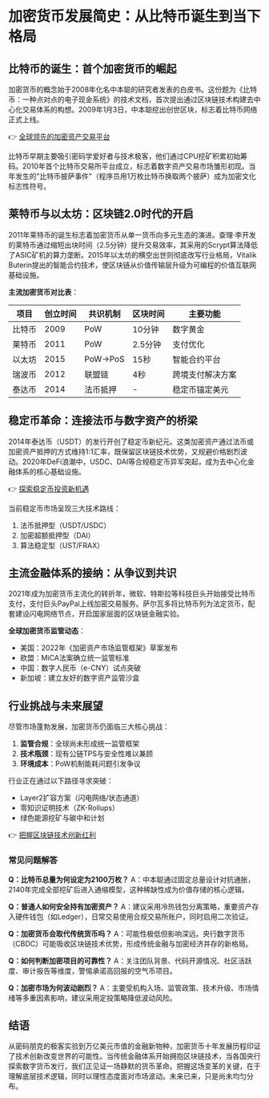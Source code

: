 # 加密货币发展简史：从比特币诞生到当下格局

## 比特币的诞生：首个加密货币的崛起

加密货币的概念始于2008年化名中本聪的研究者发表的白皮书。这份题为《比特币：一种点对点的电子现金系统》的技术文档，首次提出通过区块链技术构建去中心化交易体系的构想。2009年1月3日，中本聪挖出创世区块，标志着比特币网络正式上线。

👉 [全球领先的加密资产交易平台](https://bit.ly/okx_welcome)

比特币早期主要吸引密码学爱好者与技术极客，他们通过CPU挖矿积累初始筹码。2010年首个比特币交易所平台成立，标志着数字资产交易市场雏形初现。当年发生的"比特币披萨事件"（程序员用1万枚比特币换取两个披萨）成为加密文化标志性符号。

## 莱特币与以太坊：区块链2.0时代的开启

2011年莱特币的诞生标志着加密货币从单一货币向多元生态的演进。查理·李开发的莱特币通过缩短出块时间（2.5分钟）提升交易效率，其采用的Scrypt算法降低了ASIC矿机的算力垄断。2015年以太坊的横空出世则彻底改写行业格局，Vitalik Buterin提出的智能合约技术，使区块链从价值传输层升级为可编程的价值互联网基础设施。

**主流加密货币对比表**：

| 项目       | 创立时间 | 共识机制   | 区块时间 | 主要功能               |
|------------|----------|------------|----------|------------------------|
| 比特币     | 2009     | PoW        | 10分钟   | 数字黄金               |
| 莱特币     | 2011     | PoW        | 2.5分钟  | 支付优化               |
| 以太坊     | 2015     | PoW→PoS    | 15秒     | 智能合约平台           |
| 瑞波币     | 2012     | 联盟链     | 4秒      | 跨境支付解决方案       |
| 泰达币     | 2014     | 法币抵押   | -        | 稳定币锚定美元         |

## 稳定币革命：连接法币与数字资产的桥梁

2014年泰达币（USDT）的发行开创了稳定币新纪元。这类加密资产通过法币或加密资产抵押的方式维持1:1汇率，既保留区块链技术优势，又规避价格剧烈波动。2020年DeFi浪潮中，USDC、DAI等合规稳定币异军突起，成为去中心化金融体系的核心基础设施。

👉 [探索稳定币投资新机遇](https://bit.ly/okx_welcome)

当前稳定币市场呈现三大技术路线：
1. 法币抵押型（USDT/USDC）
2. 加密超额抵押型（DAI）
3. 算法稳定型（UST/FRAX）

## 主流金融体系的接纳：从争议到共识

2021年成为加密货币主流化的转折年，微软、特斯拉等科技巨头开始接受比特币支付，支付巨头PayPal上线加密交易服务。萨尔瓦多将比特币列为法定货币，配套建设闪电网络节点，开启国家层面的区块链金融实验。

**全球加密货币监管动态**：
- 美国：2022年《加密资产市场监管框架》草案发布
- 欧盟：MiCA法案确立统一监管标准
- 中国：数字人民币（e-CNY）试点突破
- 新加坡：建立友好的数字资产监管沙盒

## 行业挑战与未来展望

尽管市场蓬勃发展，加密货币仍面临三大核心挑战：
1. **监管合规**：全球尚未形成统一监管框架
2. **技术瓶颈**：现有公链TPS与安全性难以兼顾
3. **环境成本**：PoW机制能耗问题引发争议

行业正在通过以下路径寻求突破：
- Layer2扩容方案（闪电网络/状态通道）
- 零知识证明技术（ZK-Rollups）
- 绿色能源挖矿与碳中和计划

👉 [把握区块链技术创新红利](https://bit.ly/okx_welcome)

### 常见问题解答

**Q：比特币总量为何设定为2100万枚？**
A：中本聪通过固定总量设计对抗通胀，2140年完成全部挖矿后进入通缩模型，这种稀缺性成为价值存储的核心逻辑。

**Q：普通人如何安全持有加密资产？**
A：建议采用冷热钱包分离策略，重要资产存入硬件钱包（如Ledger），日常交易使用合规交易所账户，同时启用二次验证。

**Q：加密货币会取代传统货币吗？**
A：可能性极低但影响深远。央行数字货币（CBDC）可能吸收区块链技术优势，形成传统金融与加密经济并存的新格局。

**Q：如何判断加密项目的可靠性？**
A：关注团队背景、代码开源情况、社区活跃度、审计报告等维度，警惕承诺高回报的空气币项目。

**Q：加密市场为何波动剧烈？**
A：主要受机构入场、监管政策、技术升级、市场情绪等多重因素影响，建议采用定投策略降低波动风险。

## 结语

从密码朋克的极客实验到万亿美元市值的金融新物种，加密货币十年发展历程印证了技术创新改变世界的可能性。当传统金融体系开始拥抱区块链技术，当各国央行探索数字货币发行，我们正见证一场静默的货币革命。把握这场变革的关键，在于理解底层技术逻辑，同时以理性态度面对市场波动。未来已来，只是尚未均匀分布。